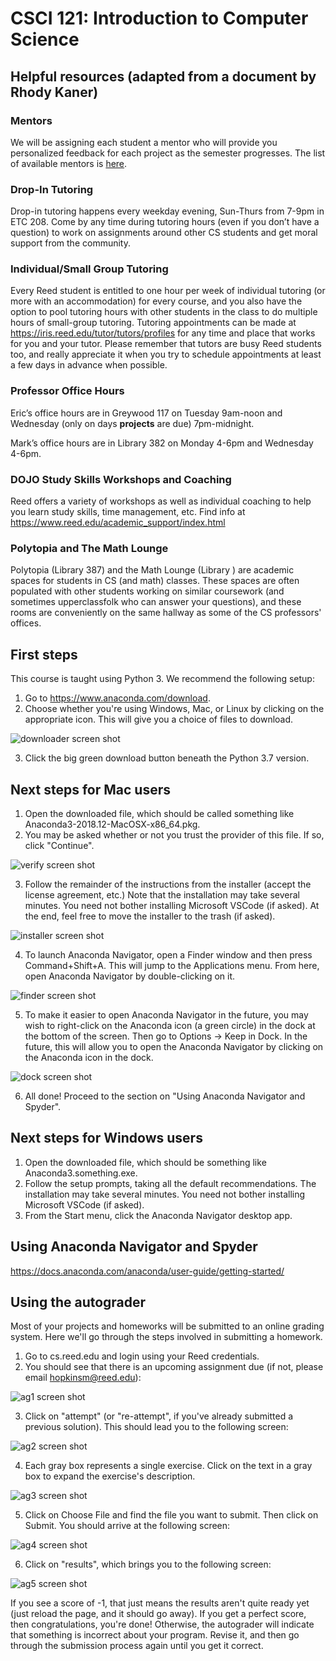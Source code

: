 # CSCI 121: Introduction to Computer Science

## Helpful resources (adapted from a document by Rhody Kaner)

### Mentors

We will be assigning each student a mentor who will provide you personalized
feedback for each project as the semester progresses. The list of
available mentors is [here](https://github.com/Mark-Hopkins-at-Reed/csci-121/blob/master/admin/mentors.md).

### Drop-In Tutoring
Drop-in tutoring happens every weekday evening, Sun-Thurs from 7-9pm in 
ETC 208. Come by any time during tutoring hours (even if you don’t have a 
question) to work on assignments around other CS students and get moral 
support from the community. 

### Individual/Small Group Tutoring 
Every Reed student is entitled to one hour per week of individual tutoring
(or more with an accommodation) for every course, and you also have the
option to pool tutoring hours with other students in the class to do
multiple hours of small-group tutoring. Tutoring appointments can be
made at https://iris.reed.edu/tutor/tutors/profiles for any time and place
that works for you and your tutor. Please remember that tutors are busy Reed
students too, and really appreciate it when you try to schedule appointments
at least a few days in advance when possible.

### Professor Office Hours
Eric’s office hours are in Greywood 117 on Tuesday 9am-noon and Wednesday
(only on days **projects** are due) 7pm-midnight.

Mark’s office hours are in Library 382 on Monday 4-6pm and Wednesday 4-6pm.

### DOJO Study Skills Workshops and Coaching
Reed offers a variety of workshops as well as individual coaching to help
you learn study skills, time management, etc. Find info at
https://www.reed.edu/academic_support/index.html

### Polytopia and The Math Lounge
Polytopia (Library 387) and the Math Lounge (Library ) are academic spaces
for students in CS (and math) classes. These spaces are often populated with
other students working on similar coursework (and sometimes upperclassfolk
who can answer your questions), and these rooms are conveniently on the same
hallway as some of the CS professors' offices.


## First steps

This course is taught using Python 3. We recommend the following setup:

1. Go to https://www.anaconda.com/download.
2. Choose whether you're using Windows, Mac, or Linux by clicking on the appropriate icon. This will give you a choice of files to download.

![downloader screen shot](img/download.png "Downloader Screenshot")


3. Click the big green download button beneath the Python 3.7 version.

## Next steps for Mac users

1. Open the downloaded file, which should be called something like Anaconda3-2018.12-MacOSX-x86_64.pkg.
2. You may be asked whether or not you trust the provider of this file. If so, click "Continue".

![verify screen shot](img/trust.png "Verify Screenshot")

3. Follow the remainder of the instructions from the installer (accept the license agreement, etc.) Note that the installation may take several minutes. You need not bother installing Microsoft VSCode (if asked). At the end, feel free to move the installer to the trash (if asked).

![installer screen shot](img/installer.png "Installer Screenshot")

4. To launch Anaconda Navigator, open a Finder window and then press Command+Shift+A. This will jump to the Applications menu. From here, open Anaconda Navigator by double-clicking on it.

![finder screen shot](img/open.png "Finder Screenshot")

5. To make it easier to open Anaconda Navigator in the future, you may wish to right-click on the Anaconda icon (a green circle) in the dock at the bottom of the screen. Then go to Options -> Keep in Dock. In the future, this will allow you to open the Anaconda Navigator by clicking on the Anaconda icon in the dock.

![dock screen shot](img/dock.png "Dock Screenshot")

6. All done! Proceed to the section on "Using Anaconda Navigator and Spyder".

##  Next steps for Windows users

1. Open the downloaded file, which should be something like Anaconda3.something.exe.
2. Follow the setup prompts, taking all the default recommendations. The installation may take several minutes. You need not bother installing Microsoft VSCode (if asked). 
3. From the Start menu, click the Anaconda Navigator desktop app.

## Using Anaconda Navigator and Spyder

https://docs.anaconda.com/anaconda/user-guide/getting-started/



## Using the autograder

Most of your projects and homeworks will be submitted to an online grading
system. Here we'll go through the steps involved in submitting a homework.

1. Go to cs.reed.edu and login using your Reed credentials.
2. You should see that there is an upcoming assignment due (if not, please
email hopkinsm@reed.edu):

![ag1 screen shot](img/autograder1.png "AG1 Screenshot")

3. Click on "attempt" (or "re-attempt", if you've already submitted a previous
solution). This should lead you to the following screen:

![ag2 screen shot](img/autograder2.png "AG2 Screenshot")

4. Each gray box represents a single exercise. Click on the text in a gray
box to expand the exercise's description.

![ag3 screen shot](img/autograder3.png "AG3 Screenshot")

5. Click on Choose File and find the file you want to submit. Then click on
Submit. You should arrive at the following screen:

![ag4 screen shot](img/autograder4.png "AG4 Screenshot")

6. Click on "results", which brings you to the following screen:

![ag5 screen shot](img/autograder5.png "AG5 Screenshot")

If you see a score of -1, that just means the results aren't quite ready
yet (just reload the page, and it should go away). If you get a perfect
score, then congratulations, you're done! Otherwise, the autograder will
indicate that something is incorrect about your program. Revise it, and
then go through the submission process again until you get it correct.








